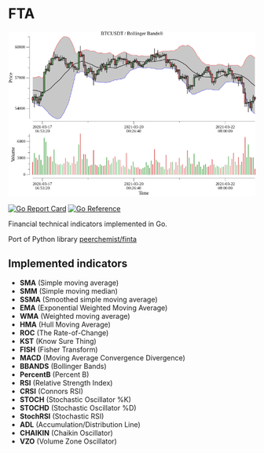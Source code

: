 # FTA

![logo](examples/render-plots/bbands.png "BBands plot")

[![Go Report Card](https://goreportcard.com/badge/github.com/WinPooh32/fta)](https://goreportcard.com/report/github.com/WinPooh32/fta)
[![Go Reference](https://pkg.go.dev/badge/github.com/WinPooh32/fta.svg)](https://pkg.go.dev/github.com/WinPooh32/fta)

Financial technical indicators implemented in Go.

Port of Python library [peerchemist/finta](https://github.com/peerchemist/finta)


## Implemented indicators

* **SMA** (Simple moving average)
* **SMM** (Simple moving median)
* **SSMA** (Smoothed simple moving average)
* **EMA** (Exponential Weighted Moving Average)
* **WMA** (Weighted moving average)
* **HMA** (Hull Moving Average)
* **ROC** (The Rate-of-Change)
* **KST** (Know Sure Thing)
* **FISH** (Fisher Transform)
* **MACD** (Moving Average Convergence Divergence)
* **BBANDS** (Bollinger Bands)
* **PercentB** (Percent B)
* **RSI** (Relative Strength Index)
* **CRSI** (Connors RSI)
* **STOCH** (Stochastic Oscillator %K)
* **STOCHD** (Stochastic Oscillator %D)
* **StochRSI** (Stochastic RSI)
* **ADL** (Accumulation/Distribution Line)
* **CHAIKIN** (Chaikin Oscillator)
* **VZO** (Volume Zone Oscillator)
